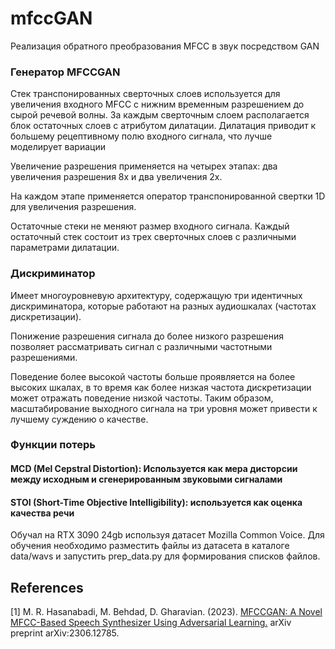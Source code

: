 # mfccGAN
Реализация обратного преобразования MFCC в звук посредством GAN

### Генератор MFCCGAN
Стек транспонированных сверточных слоев используется для увеличения
входного MFCC с нижним временным разрешением до сырой речевой волны. За каждым сверточным слоем располагается блок остаточных
слоев с атрибутом дилатации. Дилатация приводит к большему рецептивному полю входного сигнала, что лучше моделирует вариации

Увеличение разрешения применяется на четырех этапах: два увеличения разрешения 8x и два увеличения 2x. 

На каждом этапе применяется оператор транспонированной свертки 1D для увеличения разрешения. 

Остаточные стеки не меняют размер входного сигнала. Каждый остаточный стек состоит из трех сверточных слоев с различными параметрами дилатации.


### Дискриминатор
Имеет многоуровневую архитектуру, содержащую три идентичных дискриминатора,
которые работают на разных аудиошкалах (частотах дискретизации).

Понижение разрешения сигнала до более низкого разрешения позволяет рассматривать сигнал с различными частотными разрешениями.

Поведение более высокой частоты больше проявляется на более высоких шкалах, в то время как более низкая частота дискретизации
может отражать поведение низкой частоты. Таким образом, масштабирование выходного сигнала на три уровня может привести к лучшему суждению о качестве.

### Функции потерь
#### MCD (Mel Cepstral Distortion): Используется как мера дисторсии между исходным и сгенерированным звуковыми сигналами
#### STOI (Short-Time Objective Intelligibility): используется как оценка качества речи

Обучал на RTX 3090 24gb используя датасет Mozilla Common Voice. Для обучения необходимо разместить файлы из датасета в каталоге data/wavs
и запустить prep_data.py для формирования списков файлов.

## References
[1] M. R. Hasanabadi, M. Behdad, D. Gharavian. (2023). [MFCCGAN: A Novel MFCC-Based Speech Synthesizer Using Adversarial Learning.](https://arxiv.org/abs/2306.12785) arXiv preprint arXiv:2306.12785.
